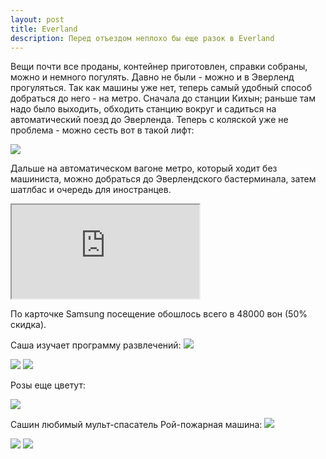 ```yaml
---
layout: post
title: Everland
description: Перед отъездом неплохо бы еще разок в Everland
---
```


Вещи почти все проданы, контейнер приготовлен, справки собраны, можно и
немного погулять. Давно не были - можно и в Эверленд прогуляться.
Так как машины уже нет, теперь самый удобный способ добраться до него -
на метро. Сначала до станции Кихын; раньше там надо было выходить, обходить
станцию вокруг и садиться на автоматический поезд до Эверленда. Теперь с
коляской уже не проблема - можно сесть вот в такой лифт:

<img src="http://i.imgur.com/Wcg7WsAl.jpg" class="img-responsive img-thumbnail">

Дальше на автоматическом вагоне метро, который ходит без машиниста, можно
добраться до Эверлендского бастерминала, затем шатлбас и очередь для иностранцев.

<div class="embed-responsive embed-responsive-16by9">
  <iframe class="embed-responsive-item" src="https://www.youtube.com/embed/lyUjz4a2djg"></iframe>
</div>

По карточке Samsung посещение обошлось всего в 48000 вон (50% скидка).

Саша изучает программу развлечений:
<img src="http://i.imgur.com/JTjj6yfl.jpg" class="img-responsive img-thumbnail">

<img src="http://i.imgur.com/W0cjQz1l.jpg" class="img-responsive img-thumbnail">

<img src="http://i.imgur.com/0TvzS5Al.jpg" class="img-responsive img-thumbnail">

Розы еще цветут:

<img src="http://i.imgur.com/Uh7rf0Vl.jpg" class="img-responsive img-thumbnail">

Сашин любимый мульт-спасатель Рой-пожарная машина:
<img src="http://i.imgur.com/utrxNXKl.jpg" class="img-responsive img-thumbnail">

<img src="http://i.imgur.com/RQqGmd3l.jpg" class="img-responsive img-thumbnail">

<img src="http://i.imgur.com/QxA4cBVl.jpg" class="img-responsive img-thumbnail">